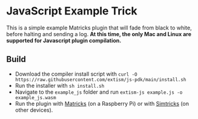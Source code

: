 # JavaScript Example Trick
This is a simple example Matricks plugin that will fade from black to white, before halting and sending a log.
**At this time, the only Mac and Linux are supported for Javascript plugin compilation.**

## Build
- Download the compiler install script with `curl -O https://raw.githubusercontent.com/extism/js-pdk/main/install.sh`
- Run the installer with `sh install.sh`
- Navigate to the `example_js` folder and run `extism-js example.js -o example_js.wasm`
- Run the plugin with [Matricks](https://github.com/wymcg/matricks) (on a Raspberry Pi) or with [Simtricks](https://github.com/wymcg/simtricks) (on other devices).
